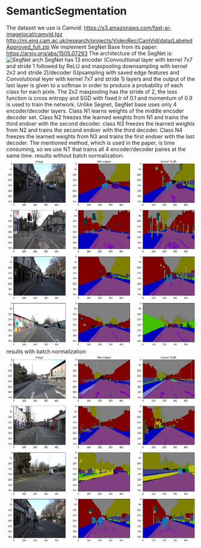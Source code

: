 # SemanticSegmentation
The dataset we use is Camvid: 
https://s3.amazonaws.com/fast-ai-imagelocal/camvid.tgz
http://mi.eng.cam.ac.uk/research/projects/VideoRec/CamVid/data/LabeledApproved_full.zip
We implement SegNet Base from its paper: https://arxiv.org/abs/1505.07293
The architecture of the SegNet is:
![SegNet arch](https://www.researchgate.net/profile/Vijay-Badrinarayanan/publication/283471087/figure/fig1/AS:391733042008065@1470407843299/An-illustration-of-the-SegNet-architecture-There-are-no-fully-connected-layers-and-hence.png)
SegNet has 13 encoder (Convoultional layer with kernel 7x7 and stride 1 followed by ReLU and maxpooling downsampling with kernel 2x2 and stride 2)/decoder (Upsampling with saved edge features and Convolutional leyer with kernel 7x7 and stride 1) layers and the output of the last layer is given to a softmax in order to produce a probability of each class for each pixle. The 2x2 maxpooling has the stride of 2, the loss function is cross entropy and SGD with fixed lr of 0.1 and momentum of 0.9 is used to train the network. Unlike Segnet, SegNet base uses only 4 encoder/decoder layers. 
Class N1 learns weights of the middle encoder decoder set. Class N2 freezes the learned weights from N1 and trains the third endoer with the second decoder. class N3 freezes the learned weights from N2 and trains the second endoer with the third decoder. Class N4 freezes the learned weights from N3 and trains the first endoer with the last decoder. 
The mentioned method, which is used in the paper, is time consuming, so we use NT that trains all 4 encoder/decoder paires at the same time.
results without batch normalization:
![results without batch normalization](https://github.com/BanafshehKarimian/SemanticSegmentation/blob/main/1.png)
results with batch normalization:
![results with batch normalization](https://github.com/BanafshehKarimian/SemanticSegmentation/blob/main/2.png)
